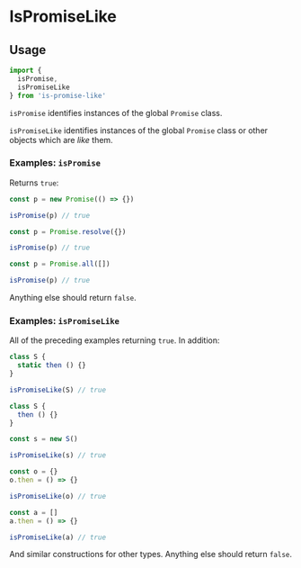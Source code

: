 # IsPromiseLike

## Usage
```javascript
import {
  isPromise,
  isPromiseLike
} from 'is-promise-like'
```

`isPromise` identifies instances of the global `Promise` class.

`isPromiseLike` identifies instances of the global `Promise` class or other objects which are _like_ them.

### Examples: `isPromise`

Returns `true`:

```javascript
const p = new Promise(() => {})

isPromise(p) // true
```
```javascript
const p = Promise.resolve({})

isPromise(p) // true
```
```javascript
const p = Promise.all([])

isPromise(p) // true
```

Anything else should return `false`.

### Examples: `isPromiseLike`

All of the preceding examples returning `true`. In addition:

```javascript
class S {
  static then () {}
}

isPromiseLike(S) // true
```
```javascript
class S {
  then () {}
}

const s = new S()

isPromiseLike(s) // true
```
```javascript
const o = {}
o.then = () => {}

isPromiseLike(o) // true
```
```javascript
const a = []
a.then = () => {}

isPromiseLike(a) // true
```
And similar constructions for other types. Anything else should return `false`.
